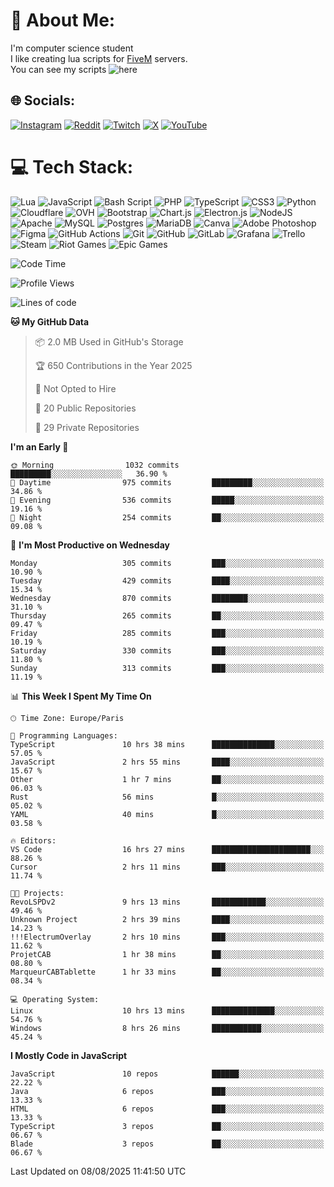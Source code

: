 # 💫 About Me:
I'm computer science student
<br>I like creating lua scripts for <a href="https://fivem.net" target="_blank">FiveM</a> servers.
<br>You can see my scripts ![here](https://github.com/yazouv?tab=repositories&q=&type=&language=lua&sort=)


## 🌐 Socials:
[![Instagram](https://img.shields.io/badge/Instagram-%23E4405F.svg?logo=Instagram&logoColor=white)](https://instagram.com/yazouv) [![Reddit](https://img.shields.io/badge/Reddit-%23FF4500.svg?logo=Reddit&logoColor=white)](https://reddit.com/user/yazouv) [![Twitch](https://img.shields.io/badge/Twitch-%239146FF.svg?logo=Twitch&logoColor=white)](https://twitch.tv/yazouv) [![X](https://img.shields.io/badge/X-black.svg?logo=X&logoColor=white)](https://x.com/yazouv) [![YouTube](https://img.shields.io/badge/YouTube-%23FF0000.svg?logo=YouTube&logoColor=white)](https://youtube.com/@@yazouv) 

# 💻 Tech Stack:
![Lua](https://img.shields.io/badge/lua-%232C2D72.svg?style=for-the-badge&logo=lua&logoColor=white) ![JavaScript](https://img.shields.io/badge/javascript-%23323330.svg?style=for-the-badge&logo=javascript&logoColor=%23F7DF1E) ![Bash Script](https://img.shields.io/badge/bash_script-%23121011.svg?style=for-the-badge&logo=gnu-bash&logoColor=white) ![PHP](https://img.shields.io/badge/php-%23777BB4.svg?style=for-the-badge&logo=php&logoColor=white) ![TypeScript](https://img.shields.io/badge/typescript-%23007ACC.svg?style=for-the-badge&logo=typescript&logoColor=white) ![CSS3](https://img.shields.io/badge/css3-%231572B6.svg?style=for-the-badge&logo=css3&logoColor=white) ![Python](https://img.shields.io/badge/python-3670A0?style=for-the-badge&logo=python&logoColor=ffdd54) ![Cloudflare](https://img.shields.io/badge/Cloudflare-F38020?style=for-the-badge&logo=Cloudflare&logoColor=white) ![OVH](https://img.shields.io/badge/ovh-%23123F6D.svg?style=for-the-badge&logo=ovh&logoColor=#123F6D) ![Bootstrap](https://img.shields.io/badge/bootstrap-%238511FA.svg?style=for-the-badge&logo=bootstrap&logoColor=white) ![Chart.js](https://img.shields.io/badge/chart.js-F5788D.svg?style=for-the-badge&logo=chart.js&logoColor=white) ![Electron.js](https://img.shields.io/badge/Electron-191970?style=for-the-badge&logo=Electron&logoColor=white) ![NodeJS](https://img.shields.io/badge/node.js-6DA55F?style=for-the-badge&logo=node.js&logoColor=white) ![Apache](https://img.shields.io/badge/apache-%23D42029.svg?style=for-the-badge&logo=apache&logoColor=white) ![MySQL](https://img.shields.io/badge/mysql-4479A1.svg?style=for-the-badge&logo=mysql&logoColor=white) ![Postgres](https://img.shields.io/badge/postgres-%23316192.svg?style=for-the-badge&logo=postgresql&logoColor=white) ![MariaDB](https://img.shields.io/badge/MariaDB-003545?style=for-the-badge&logo=mariadb&logoColor=white) ![Canva](https://img.shields.io/badge/Canva-%2300C4CC.svg?style=for-the-badge&logo=Canva&logoColor=white) ![Adobe Photoshop](https://img.shields.io/badge/adobe%20photoshop-%2331A8FF.svg?style=for-the-badge&logo=adobe%20photoshop&logoColor=white) ![Figma](https://img.shields.io/badge/figma-%23F24E1E.svg?style=for-the-badge&logo=figma&logoColor=white) ![GitHub Actions](https://img.shields.io/badge/github%20actions-%232671E5.svg?style=for-the-badge&logo=githubactions&logoColor=white) ![Git](https://img.shields.io/badge/git-%23F05033.svg?style=for-the-badge&logo=git&logoColor=white) ![GitHub](https://img.shields.io/badge/github-%23121011.svg?style=for-the-badge&logo=github&logoColor=white) ![GitLab](https://img.shields.io/badge/gitlab-%23181717.svg?style=for-the-badge&logo=gitlab&logoColor=white) ![Grafana](https://img.shields.io/badge/grafana-%23F46800.svg?style=for-the-badge&logo=grafana&logoColor=white) ![Trello](https://img.shields.io/badge/Trello-%23026AA7.svg?style=for-the-badge&logo=Trello&logoColor=white) ![Steam](https://img.shields.io/badge/steam-%23000000.svg?style=for-the-badge&logo=steam&logoColor=white) ![Riot Games](https://img.shields.io/badge/riotgames-D32936.svg?style=for-the-badge&logo=riotgames&logoColor=white) ![Epic Games](https://img.shields.io/badge/epicgames-%23313131.svg?style=for-the-badge&logo=epicgames&logoColor=white)
 
<!--START_SECTION:waka-->
![Code Time](http://img.shields.io/badge/Code%20Time-1%2C493%20hrs%2012%20mins-blue)

![Profile Views](http://img.shields.io/badge/Profile%20Views-1-blue)

![Lines of code](https://img.shields.io/badge/From%20Hello%20World%20I%27ve%20Written-29.2%20million%20lines%20of%20code-blue)

**🐱 My GitHub Data** 

> 📦 2.0 MB Used in GitHub's Storage 
 > 
> 🏆 650 Contributions in the Year 2025
 > 
> 🚫 Not Opted to Hire
 > 
> 📜 20 Public Repositories 
 > 
> 🔑 29 Private Repositories 
 > 
**I'm an Early 🐤** 

```text
🌞 Morning                1032 commits        █████████░░░░░░░░░░░░░░░░   36.90 % 
🌆 Daytime                975 commits         █████████░░░░░░░░░░░░░░░░   34.86 % 
🌃 Evening                536 commits         █████░░░░░░░░░░░░░░░░░░░░   19.16 % 
🌙 Night                  254 commits         ██░░░░░░░░░░░░░░░░░░░░░░░   09.08 % 
```
📅 **I'm Most Productive on Wednesday** 

```text
Monday                   305 commits         ███░░░░░░░░░░░░░░░░░░░░░░   10.90 % 
Tuesday                  429 commits         ████░░░░░░░░░░░░░░░░░░░░░   15.34 % 
Wednesday                870 commits         ████████░░░░░░░░░░░░░░░░░   31.10 % 
Thursday                 265 commits         ██░░░░░░░░░░░░░░░░░░░░░░░   09.47 % 
Friday                   285 commits         ███░░░░░░░░░░░░░░░░░░░░░░   10.19 % 
Saturday                 330 commits         ███░░░░░░░░░░░░░░░░░░░░░░   11.80 % 
Sunday                   313 commits         ███░░░░░░░░░░░░░░░░░░░░░░   11.19 % 
```


📊 **This Week I Spent My Time On** 

```text
🕑︎ Time Zone: Europe/Paris

💬 Programming Languages: 
TypeScript               10 hrs 38 mins      ██████████████░░░░░░░░░░░   57.05 % 
JavaScript               2 hrs 55 mins       ████░░░░░░░░░░░░░░░░░░░░░   15.67 % 
Other                    1 hr 7 mins         ██░░░░░░░░░░░░░░░░░░░░░░░   06.03 % 
Rust                     56 mins             █░░░░░░░░░░░░░░░░░░░░░░░░   05.02 % 
YAML                     40 mins             █░░░░░░░░░░░░░░░░░░░░░░░░   03.58 % 

🔥 Editors: 
VS Code                  16 hrs 27 mins      ██████████████████████░░░   88.26 % 
Cursor                   2 hrs 11 mins       ███░░░░░░░░░░░░░░░░░░░░░░   11.74 % 

🐱‍💻 Projects: 
RevoLSPDv2               9 hrs 13 mins       ████████████░░░░░░░░░░░░░   49.46 % 
Unknown Project          2 hrs 39 mins       ████░░░░░░░░░░░░░░░░░░░░░   14.23 % 
!!!ElectrumOverlay       2 hrs 10 mins       ███░░░░░░░░░░░░░░░░░░░░░░   11.62 % 
ProjetCAB                1 hr 38 mins        ██░░░░░░░░░░░░░░░░░░░░░░░   08.80 % 
MarqueurCABTablette      1 hr 33 mins        ██░░░░░░░░░░░░░░░░░░░░░░░   08.34 % 

💻 Operating System: 
Linux                    10 hrs 13 mins      ██████████████░░░░░░░░░░░   54.76 % 
Windows                  8 hrs 26 mins       ███████████░░░░░░░░░░░░░░   45.24 % 
```

**I Mostly Code in JavaScript** 

```text
JavaScript               10 repos            ██████░░░░░░░░░░░░░░░░░░░   22.22 % 
Java                     6 repos             ███░░░░░░░░░░░░░░░░░░░░░░   13.33 % 
HTML                     6 repos             ███░░░░░░░░░░░░░░░░░░░░░░   13.33 % 
TypeScript               3 repos             ██░░░░░░░░░░░░░░░░░░░░░░░   06.67 % 
Blade                    3 repos             ██░░░░░░░░░░░░░░░░░░░░░░░   06.67 % 
```




 Last Updated on 08/08/2025 11:41:50 UTC
<!--END_SECTION:waka-->

<!--START_SECTION:SHOW_PROJECTS-->
<!--END_SECTION:SHOW_PROJECTS-->

<!--START_SECTION:SHOW_LINES_OF_CODE-->
<!--END_SECTION:SHOW_LINES_OF_CODE-->

<!--START_SECTION:SHOW_TOTAL_CODE_TIME-->
<!--END_SECTION:SHOW_TOTAL_CODE_TIME-->

<!--START_SECTION:SHOW_COMMIT-->
<!--END_SECTION:SHOW_COMMIT-->

<!--START_SECTION:SHOW_DAYS_OF_WEEK-->
<!--END_SECTION:SHOW_DAYS_OF_WEEK-->

<!--START_SECTION:SHOW_LANGUAGE-->
<!--END_SECTION:SHOW_LANGUAGE-->

<!--START_SECTION:SHOW_PROFILE_VIEWS-->
<!--END_SECTION:SHOW_PROFILE_VIEWS-->

<!--START_SECTION:SHOW_TIMEZONE-->
<!--END_SECTION:SHOW_TIMEZONE-->

<!--START_SECTION:SHOW_LANGUAGE_PER_REPO-->
<!--END_SECTION:SHOW_LANGUAGE_PER_REPO-->

<!--START_SECTION:SHOW_SHORT_INFO-->
<!--END_SECTION:SHOW_SHORT_INFO-->
